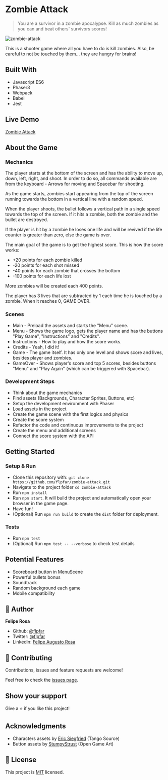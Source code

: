 # Zombie Attack

> You are a survivor in a zombie apocalypse. Kill as much zombies as you can and beat others' survivors scores!

![zombie-attack](https://user-images.githubusercontent.com/15898299/88477841-a6ee7980-cf19-11ea-8b06-b1b0c687c426.png)

This is a shooter game where all you have to do is kill zombies. Also, be careful to not be touched by them... they are hungry for brains!

## Built With

- Javascript ES6
- Phaser3
- Webpack
- Babel
- Jest

## Live Demo

[Zombie Attack](https://zombie-attack.netlify.app/)

## About the Game

### Mechanics

The player starts at the bottom of the screen and has the ability to move up, down, left, right, and shoot. In order to do so, all commands available are from the keyboard - Arrows for moving and Spacebar for shooting.

As the game starts, zombies start appearing from the top of the screen running towards the bottom in a vertical line with a random speed.

When the player shoots, the bullet follows a vertical path in a single speed towards the top of the screen. If it hits a zombie, both the zombie and the bullet are destroyed.

If the player is hit by a zombie he loses one life and will be revived if the life counter is greater than zero, else the game is over.

The main goal of the game is to get the highest score. This is how the score works:

- +20 points for each zombie killed
- -20 points for each shot missed
- -40 points for each zombie that crosses the bottom
- -100 points for each life lost

More zombies will be created each 400 points.

The player has 3 lives that are subtracted by 1 each time he is touched by a zombie. When it reaches 0, GAME OVER.

### Scenes

- Main - Preload the assets and starts the "Menu" scene.
- Menu - Shows the game logo, gets the player name and has the buttons "Play Game", "Instructions" and "Credits".
- Instructions - How to play and how the score works.
- Credits - Yeah, I did it!
- Game - The game itself. It has only one level and shows score and lives, besides player and zombies.
- GameOver - Shows player's score and top 5 scores, besides buttons "Menu" and "Play Again" (which can be triggered with Spacebar).

### Development Steps

- Think about the game mechanics
- Find assets (Backgrounds, Character Sprites, Buttons, etc)
- Setup the development environment with Phaser
- Load assets in the project
- Create the game scene with the first logics and physics
- Create the score system
- Refactor the code and continuous improvements to the project
- Create the menu and additional screens
- Connect the score system with the API

## Getting Started

### Setup & Run

- Clone this repository with: `git clone https://github.com/flpfar/zombie-attack.git`
- Navigate to the project folder `cd zombie-attack`
- Run `npm install`
- Run `npm start`. It will build the project and automatically open your browser in the game page.
- Have fun!
- (Optional) Run `npm run build` to create the `dist` folder for deployment.

### Tests

- Run `npm test`
- (Optional) Run `npm test -- --verbose` to check test details

## Potential Features

- Scoreboard button in MenuScene
- Powerful bullets bonus
- Soundtrack
- Random background each game
- Mobile compatibility

## 👤 Author

**Felipe Rosa**

- Github: [@flpfar](https://github.com/flpfar)
- Twitter: [@flpfar](https://twitter.com/flpfar)
- Linkedin: [Felipe Augusto Rosa](https://www.linkedin.com/in/felipe-augusto-rosa)

## 🤝 Contributing

Contributions, issues and feature requests are welcome!

Feel free to check the [issues page](https://github.com/flpfar/zombie-attack/issues).

## Show your support

Give a ⭐️ if you like this project!

## Acknowledgments

- Characters assets by [Eric Siegfried](http://tangosource.com/blog/open-sourcing-top-down-zombie-game/) (Tango Source)
- Button assets by [StumpyStrust](https://opengameart.org/content/ui-button) (Open Game Art)

## 📝 License

This project is [MIT](LICENSE) licensed.